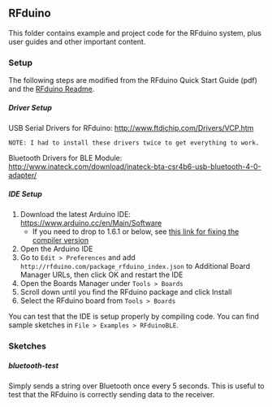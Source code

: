 ## RFduino

This folder contains example and project code for the RFduino system, plus user
guides and other important content.

### Setup
The following steps are modified from the RFduino Quick Start Guide (pdf) and
the [RFduino Readme](https://github.com/RFduino/RFduino/blob/master/README.md).

##### Driver Setup
USB Serial Drivers for RFduino: http://www.ftdichip.com/Drivers/VCP.htm

    NOTE: I had to install these drivers twice to get everything to work.

Bluetooth Drivers for BLE Module: http://www.inateck.com/download/inateck-bta-csr4b6-usb-bluetooth-4-0-adapter/

##### IDE Setup
1. Download the latest Arduino IDE: https://www.arduino.cc/en/Main/Software
    * If you need to drop to 1.6.1 or below, see [this link for fixing the compiler version](  http://openbci.com/forum/index.php?p=/discussion/259/missing-compiler-when-re-programming-the-rfduinos-dongle-and-openbci-device)
2. Open the Arduino IDE
3. Go to `Edit > Preferences` and add `http://rfduino.com/package_rfduino_index.json`
to Additional Board Manager URLs, then click OK and restart the IDE
4. Open the Boards Manager under `Tools > Boards`
5. Scroll down until you find the RFduino package and click Install
6. Select the RFduino board from `Tools > Boards`

You can test that the IDE is setup properly by compiling code. You can find sample
sketches in `File > Examples > RFduinoBLE`.

### Sketches

##### bluetooth-test
Simply sends a string over Bluetooth once every 5 seconds. This is useful to
test that the RFduino is correctly sending data to the receiver.
